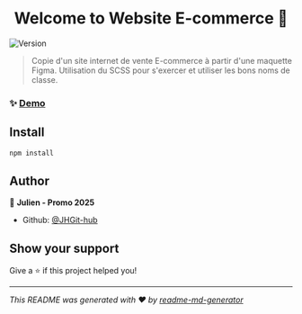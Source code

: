 <h1 align="center">Welcome to Website E-commerce 👋</h1>
<p>
  <img alt="Version" src="https://img.shields.io/badge/version-1.0-blue.svg?cacheSeconds=2592000" />
</p>

> Copie d'un site internet de vente E-commerce à partir d'une maquette Figma. Utilisation du SCSS pour s'exercer et utiliser les bons noms de classe.

### ✨ [Demo](https://github.com/JHGit-hub/Website-E-commerce/actions/runs/14174671137/job/39706576200)

## Install

```sh
npm install
```

## Author

👤 **Julien - Promo 2025**

* Github: [@JHGit-hub](https://github.com/JHGit-hub)

## Show your support

Give a ⭐️ if this project helped you!

***
_This README was generated with ❤️ by [readme-md-generator](https://github.com/kefranabg/readme-md-generator)_